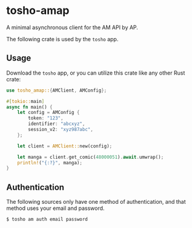 # tosho-amap

A minimal asynchronous client for the AM API by AP.

The following crate is used by the `tosho` app.

## Usage

Download the `tosho` app, or you can utilize this crate like any other Rust crate:

```rust
use tosho_amap::{AMClient, AMConfig};

#[tokio::main]
async fn main() {
    let config = AMConfig {
        token: "123",
        identifier: "abcxyz",
        session_v2: "xyz987abc",
    };

    let client = AMClient::new(config);

    let manga = client.get_comic(48000051).await.umwrap();
    println!("{:?}", manga);
}
```

## Authentication

The following sources only have one method of authentication, and that method uses your email and password.

```bash
$ tosho am auth email password
```
